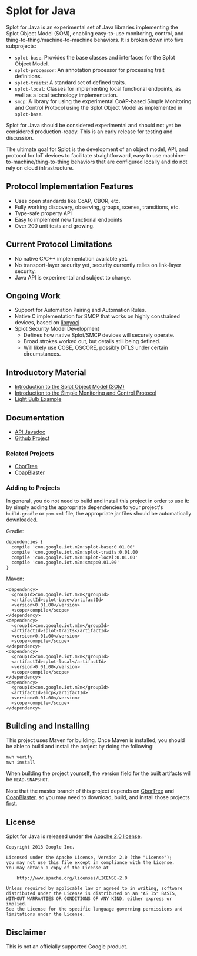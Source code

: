 Splot for Java
==============

Splot for Java is an experimental set of Java libraries implementing
the Splot Object Model (SOM), enabling easy-to-use monitoring,
control, and thing-to-thing/machine-to-machine behaviors. It is broken
down into five subprojects:

*   `splot-base`: Provides the base classes and interfaces for the
    Splot Object Model.
*   `splot-processor`: An annotation processor for processing trait
    definitions.
*   `splot-traits`: A standard set of defined traits.
*   `splot-local`: Classes for implementing local functional
    endpoints, as well as a local technology implementation.
*   `smcp`: A library for using the experimental CoAP-based Simple
    Monitoring and Control Protocol using the Splot Object Model as
    implemented in `splot-base`.

Splot for Java should be considered experimental and should not yet be
considered production-ready. This is an early release for testing and
discussion.

The ultimate goal for Splot is the development of an object model, API,
and protocol for IoT devices to facilitate straightforward,
easy to use machine-to-machine/thing-to-thing behaviors that are configured
locally and do not rely on cloud infrastructure.

## Protocol Implementation Features ##

*   Uses open standards like CoAP, CBOR, etc.
*   Fully working discovery, observing, groups, scenes, transitions, etc.
*   Type-safe property API
*   Easy to implement new functional endpoints
*   Over 200 unit tests and growing.

## Current Protocol Limitations ##

*   No native C/C++ implementation available yet.
*   No transport-layer security yet, security currently relies on
    link-layer security.
*   Java API is experimental and subject to change.

## Ongoing Work ##

*   Support for Automation Pairing and Automation Rules.
*   Native C implementation for SMCP that works on highly constrained
    devices, based on [libnyoci](http://libnyoci.org)
*   Splot Security Model Development
    *   Defines how native Splot/SMCP devices will securely operate.
    *   Broad strokes worked out, but details still being defined.
    *   Will likely use COSE, OSCORE, possibly DTLS under certain
        circumstances.

## Introductory Material ##

*   [Introduction to the Splot Object Model
    (SOM)](doc/splot-object-model-intro.md)
*   [Introduction to the Simple Monitoring and Control
    Protocol](doc/smcp-intro.md)
*   [Light Bulb Example](doc/MyLightBulb.java)

<!-- TODO: Update this with real URL
*   [High-level introductory slide deck](TBD)
-->

## Documentation ##

*   [API Javadoc](https://google.github.io/splot-java/releases/latest/apidocs/)
*   [Github Project](https://github.com/google/splot-java)

### Related Projects ###

*   [CborTree](https://github.com/google/cbortree)
*   [CoapBlaster](https://github.com/google/coapblaster)

### Adding to Projects ###

In general, you do not need to build and install this project
in order to use it: by simply adding the appropriate dependencies
to your project's `build.gradle` or `pom.xml` file, the appropriate
jar files should be automatically downloaded.

Gradle:

    dependencies {
      compile 'com.google.iot.m2m:splot-base:0.01.00'
      compile 'com.google.iot.m2m:splot-traits:0.01.00'
      compile 'com.google.iot.m2m:splot-local:0.01.00'
      compile 'com.google.iot.m2m:smcp:0.01.00'
    }

Maven:

    <dependency>
      <groupId>com.google.iot.m2m</groupId>
      <artifactId>splot-base</artifactId>
      <version>0.01.00</version>
      <scope>compile</scope>
    </dependency>
    <dependency>
      <groupId>com.google.iot.m2m</groupId>
      <artifactId>splot-traits</artifactId>
      <version>0.01.00</version>
      <scope>compile</scope>
    </dependency>
    <dependency>
      <groupId>com.google.iot.m2m</groupId>
      <artifactId>splot-local</artifactId>
      <version>0.01.00</version>
      <scope>compile</scope>
    </dependency>
    <dependency>
      <groupId>com.google.iot.m2m</groupId>
      <artifactId>smcp</artifactId>
      <version>0.01.00</version>
      <scope>compile</scope>
    </dependency>

## Building and Installing ##

This project uses Maven for building. Once Maven is installed, you
should be able to build and install the project by doing the
following:

    mvn verify
    mvn install

When building the project yourself, the version field for the
built artifacts will be `HEAD-SNAPSHOT`.

Note that the master branch of this project depends on
[CborTree](https://github.com/google/cbortree/) and
[CoapBlaster](https://github.com/google/coapblaster/), so you may need
to download, build, and install those projects first.


## License ##

Splot for Java is released under the [Apache 2.0 license](LICENSE).

    Copyright 2018 Google Inc.

    Licensed under the Apache License, Version 2.0 (the "License");
    you may not use this file except in compliance with the License.
    You may obtain a copy of the License at

        http://www.apache.org/licenses/LICENSE-2.0

    Unless required by applicable law or agreed to in writing, software
    distributed under the License is distributed on an "AS IS" BASIS,
    WITHOUT WARRANTIES OR CONDITIONS OF ANY KIND, either express or implied.
    See the License for the specific language governing permissions and
    limitations under the License.

## Disclaimer ##

This is not an officially supported Google product.
